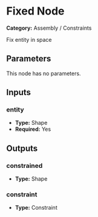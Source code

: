 
# Fixed Node

**Category:** Assembly / Constraints

Fix entity in space

## Parameters

This node has no parameters.

## Inputs


### entity
- **Type:** Shape
- **Required:** Yes



## Outputs


### constrained
- **Type:** Shape



### constraint
- **Type:** Constraint




